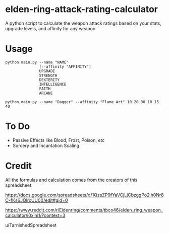 # elden-ring-attack-rating-calculator
A python script to calculate the weapon attack ratings based on your stats, upgrade levels, and affinity for any weapon

# Usage

```
python main.py --name "NAME"
               [--affinity "AFFINITY"]
               UPGRADE
               STRENGTH
               DEXTERITY
               INTELLIGENCE
               FAITH
               ARCANE
```

```
python main.py --name "Dagger" --affinity "Flame Art" 10 20 30 10 15 40
```

# To Do

* Passive Effects like Blood, Frost, Poison, etc
* Sorcery and Incantation Scaling

# Credit

All the formulas and calculation comes from the creators of this spreadsheet:

https://docs.google.com/spreadsheets/d/1QzsZP9fYaVCjLjCbzggPo2ih0Nr8C-fKs6JQlrcUU00/edit#gid=0

https://www.reddit.com/r/Eldenring/comments/tbco46/elden_ring_weapon_calculator/i0xlhi1/?context=3

u/TarnishedSpreadsheet

